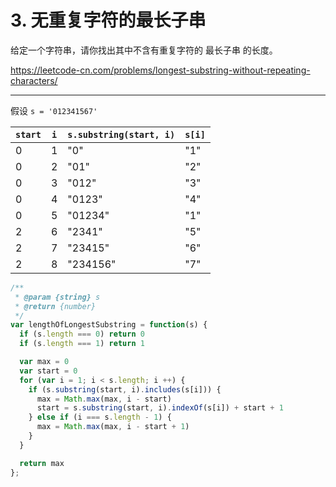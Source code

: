 # 3. 无重复字符的最长子串

给定一个字符串，请你找出其中不含有重复字符的 最长子串 的长度。

<https://leetcode-cn.com/problems/longest-substring-without-repeating-characters/>

---

假设 `s = '012341567'`

|`start`|`i`|`s.substring(start, i)`|`s[i]`|
|-----|-|--------------------|-----|
| 0 | 1 | "0"      | "1"
| 0 | 2 | "01"     | "2"
| 0 | 3 | "012"    | "3"
| 0 | 4 | "0123"   | "4"
| 0 | 5 | "01234"  | "1"
| 2 | 6 | "2341"   | "5"
| 2 | 7 | "23415"  | "6"
| 2 | 8 | "234156" | "7"

```js
/**
 * @param {string} s
 * @return {number}
 */
var lengthOfLongestSubstring = function(s) {
  if (s.length === 0) return 0
  if (s.length === 1) return 1

  var max = 0
  var start = 0
  for (var i = 1; i < s.length; i ++) {
    if (s.substring(start, i).includes(s[i])) {
      max = Math.max(max, i - start)
      start = s.substring(start, i).indexOf(s[i]) + start + 1
    } else if (i === s.length - 1) {
      max = Math.max(max, i - start + 1)
    }
  }

  return max
};
```
